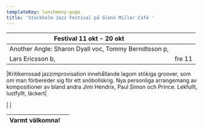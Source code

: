 ```yaml
---
templateKey: lunchmeny-page
title: 'Stockholm Jazz Festival på Glenn Miller Café '
---
```

|Festival 11 okt - 20 okt|  |
|------------------------|----|
|Another Angle: Sharon Dyall voc, Tommy Berndtsson p, 
Lars Ericsson b, |fre 11|

|Kritikerrosad jazzimprovisation innehållande lagom stökiga groover, som om man förbereder sig för ett snöbollskrig. Nya personliga arrangemang av kompositioner av bland andra Jimi Hendrix, Paul Simon och Prince. Lekfullt, lustfyllt, läckert|





|
                                            |

| Varmt välkomna!                                                                   |        |
| --------------------------------------------------------------------------------- | ------ |
